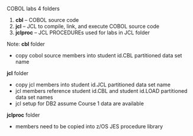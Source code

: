 COBOL labs
4 folders

1. **cbl** – COBOL source code
2. **jcl** – JCL to compile, link, and execute COBOL source code
3. **jclproc** – JCL PROCEDUREs used for labs in JCL folder

Note:
**cbl** folder
- copy cobol source members into student id.CBL partitioned data set name

**jcl** folder 
- copy jcl members into student id.JCL partitioned data set name
- jcl members reference student id.CBL and student id.LOAD partitioned data set names
- jcl setup for DB2 assume Course 1 data are available 

**jclproc** folder 
- members need to be copied into z/OS JES procedure library


